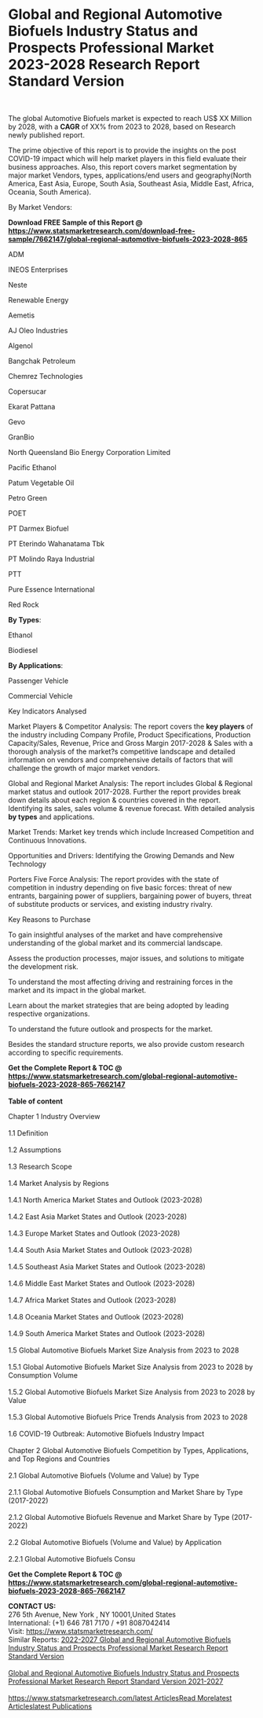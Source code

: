 <h1>Global and Regional Automotive Biofuels Industry Status and Prospects Professional Market 2023-2028 Research Report Standard Version</h1><br/><p>The global Automotive Biofuels market is expected to reach US$ XX Million by 2028, with a <strong>CAGR</strong> of XX% from 2023 to 2028, based on Research newly published report.</p><p>The prime objective of this report is to provide the insights on the post COVID-19 impact which will help market players in this field evaluate their business approaches. Also, this report covers market segmentation by major market Vendors, types, applications/end users and geography(North America, East Asia, Europe, South Asia, Southeast Asia, Middle East, Africa, Oceania, South America).</p><p>By Market Vendors:</p><p><strong>Download FREE Sample of this Report @ <a href="https://www.statsmarketresearch.com/download-free-sample/7662147/global-regional-automotive-biofuels-2023-2028-865">https://www.statsmarketresearch.com/download-free-sample/7662147/global-regional-automotive-biofuels-2023-2028-865</a></strong></p><p>ADM</p><p>INEOS Enterprises</p><p>Neste</p><p>Renewable Energy</p><p>Aemetis</p><p>AJ Oleo Industries</p><p>Algenol</p><p>Bangchak Petroleum</p><p>Chemrez Technologies</p><p>Copersucar</p><p>Ekarat Pattana</p><p>Gevo</p><p>GranBio</p><p>North Queensland Bio Energy Corporation Limited</p><p>Pacific Ethanol</p><p>Patum Vegetable Oil</p><p>Petro Green</p><p>POET</p><p>PT Darmex Biofuel</p><p>PT Eterindo Wahanatama Tbk</p><p>PT Molindo Raya Industrial</p><p>PTT</p><p>Pure Essence International</p><p>Red Rock</p><p><strong>By Types</strong>:</p><p>Ethanol</p><p>Biodiesel</p><p><strong><strong>By Applications</strong></strong>:</p><p>Passenger Vehicle</p><p>Commercial Vehicle</p><p>Key Indicators Analysed</p><p>Market Players & Competitor Analysis: The report covers the <strong>key players</strong> of the industry including Company Profile, Product Specifications, Production Capacity/Sales, Revenue, Price and Gross Margin 2017-2028 & Sales with a thorough analysis of the market?s competitive landscape and detailed information on vendors and comprehensive details of factors that will challenge the growth of major market vendors.</p><p>Global and Regional Market Analysis: The report includes Global & Regional market status and outlook 2017-2028. Further the report provides break down details about each region & countries covered in the report. Identifying its sales, sales volume & revenue forecast. With detailed analysis <strong>by types</strong> and applications.</p><p>Market Trends: Market key trends which include Increased Competition and Continuous Innovations.</p><p>Opportunities and Drivers: Identifying the Growing Demands and New Technology</p><p>Porters Five Force Analysis: The report provides with the state of competition in industry depending on five basic forces: threat of new entrants, bargaining power of suppliers, bargaining power of buyers, threat of substitute products or services, and existing industry rivalry.</p><p>Key Reasons to Purchase</p><p>To gain insightful analyses of the market and have comprehensive understanding of the global market and its commercial landscape.</p><p>Assess the production processes, major issues, and solutions to mitigate the development risk.</p><p>To understand the most affecting driving and restraining forces in the market and its impact in the global market.</p><p>Learn about the market strategies that are being adopted by leading respective organizations.</p><p>To understand the future outlook and prospects for the market.</p><p>Besides the standard structure reports, we also provide custom research according to specific requirements.</p><div><b>Get the Complete Report & TOC @ <a href="https://www.statsmarketresearch.com/global-regional-automotive-biofuels-2023-2028-865-7662147">https://www.statsmarketresearch.com/global-regional-automotive-biofuels-2023-2028-865-7662147</a></b></div><br><b>Table of content</b><p>Chapter 1 Industry Overview<br /><br>1.1 Definition<br /><br>1.2 Assumptions<br /><br>1.3 Research Scope<br /><br>1.4 Market Analysis by Regions<br /><br>1.4.1 North America Market States and Outlook (2023-2028)<br /><br>1.4.2 East Asia Market States and Outlook (2023-2028)<br /><br>1.4.3 Europe Market States and Outlook (2023-2028)<br /><br>1.4.4 South Asia Market States and Outlook (2023-2028)<br /><br>1.4.5 Southeast Asia Market States and Outlook (2023-2028)<br /><br>1.4.6 Middle East Market States and Outlook (2023-2028)<br /><br>1.4.7 Africa Market States and Outlook (2023-2028)<br /><br>1.4.8 Oceania Market States and Outlook (2023-2028)<br /><br>1.4.9 South America Market States and Outlook (2023-2028)<br /><br>1.5 Global Automotive Biofuels Market Size Analysis from 2023 to 2028<br /><br>1.5.1 Global Automotive Biofuels Market Size Analysis from 2023 to 2028 by Consumption Volume<br /><br>1.5.2 Global Automotive Biofuels Market Size Analysis from 2023 to 2028 by Value<br /><br>1.5.3 Global Automotive Biofuels Price Trends Analysis from 2023 to 2028<br /><br>1.6 COVID-19 Outbreak: Automotive Biofuels Industry Impact<br /><br>Chapter 2 Global Automotive Biofuels Competition by Types, Applications, and Top Regions and Countries<br /><br>2.1 Global Automotive Biofuels (Volume and Value) by Type<br /><br>2.1.1 Global Automotive Biofuels Consumption and Market Share by Type (2017-2022)<br /><br>2.1.2 Global Automotive Biofuels Revenue and Market Share by Type (2017-2022)<br /><br>2.2 Global Automotive Biofuels (Volume and Value) by Application<br /><br>2.2.1 Global Automotive Biofuels Consu<br><div><b>Get the Complete Report & TOC @ <a href="https://www.statsmarketresearch.com/global-regional-automotive-biofuels-2023-2028-865-7662147">https://www.statsmarketresearch.com/global-regional-automotive-biofuels-2023-2028-865-7662147</a></b></div></p> <b>CONTACT US:</b><br>276 5th Avenue, New York , NY 10001,United States<br>International: (+1) 646 781 7170 / +91 8087042414<br>Visit: <a href="https://www.statsmarketresearch.com/">https://www.statsmarketresearch.com/</a><br>Similar Reports: <a href="https://www.statsmarketresearch.com/global-regional-automotive-biofuels-2023-2028-865-7662147">2022-2027 Global and Regional Automotive Biofuels Industry Status and Prospects Professional Market Research Report Standard Version</a><br/><br/><a href="https://www.statsmarketresearch.com/global-regional-automotive-biofuels-2023-2028-865-7662147">Global and Regional Automotive Biofuels Industry Status and Prospects Professional Market Research Report Standard Version 2021-2027</a><br/><br/><a href="https://gyeongbokgung.com">https://www.statsmarketresearch.com/</a><a href="https://hallyeomaritime.com">latest Articles</a><a href="https://jingwansa.com">Read More</a><a href=https://nguoiviet.jp/">latest Articles</a><a href="https://www.intelmarketresearch.com/">latest Publications</a>